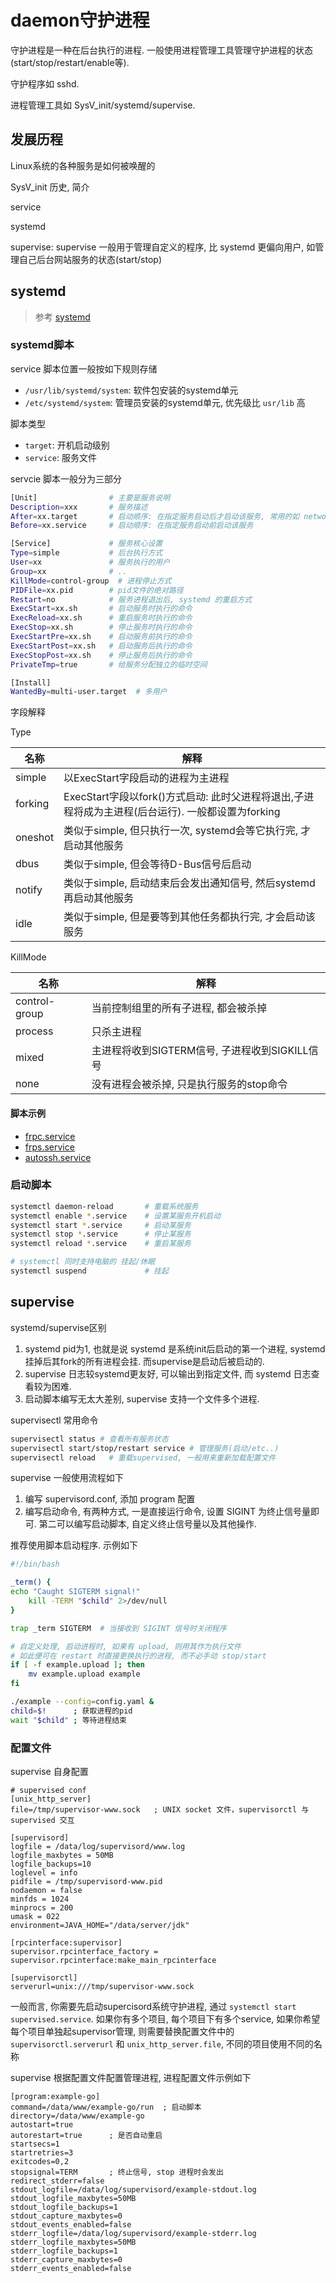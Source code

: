 # daemon守护进程

守护进程是一种在后台执行的进程. 一般使用进程管理工具管理守护进程的状态(start/stop/restart/enable等).

守护程序如 sshd.

进程管理工具如 SysV_init/systemd/supervise.

## 发展历程
Linux系统的各种服务是如何被唤醒的

SysV_init 历史, 简介

service

systemd

supervise: supervise 一般用于管理自定义的程序, 比 systemd 更偏向用户, 如管理自己后台网站服务的状态(start/stop)

## systemd

> 参考 [systemd](https://wiki.archlinux.org/index.php/systemd_(简体中文))

### systemd脚本
service 脚本位置一般按如下规则存储
- `/usr/lib/systemd/system`: 软件包安装的systemd单元
- `/etc/systemd/system`: 管理员安装的systemd单元, 优先级比 `usr/lib` 高

脚本类型
- `target`: 开机启动级别
- `service`: 服务文件

servcie 脚本一般分为三部分
```Bash
[Unit]                # 主要是服务说明
Description=xxx       # 服务描述
After=xx.target       # 启动顺序: 在指定服务启动后才启动该服务, 常用的如 network.target
Before=xx.service     # 启动顺序: 在指定服务启动前启动该服务

[Service]             # 服务核心设置
Type=simple           # 后台执行方式
User=xx               # 服务执行的用户
Group=xx              # ..
KillMode=control-group  # 进程停止方式
PIDFile=xx.pid        # pid文件的绝对路径
Restart=no            # 服务进程退出后, systemd 的重启方式
ExecStart=xx.sh       # 启动服务时执行的命令
ExecReload=xx.sh      # 重启服务时执行的命令 
ExecStop=xx.sh        # 停止服务时执行的命令 
ExecStartPre=xx.sh    # 启动服务前执行的命令 
ExecStartPost=xx.sh   # 启动服务后执行的命令 
ExecStopPost=xx.sh    # 停止服务后执行的命令
PrivateTmp=true       # 给服务分配独立的临时空间

[Install]
WantedBy=multi-user.target  # 多用户
```

字段解释

Type

| 名称    | 解释                                                                                              |
| ------- | ------------------------------------------------------------------------------------------------- |
| simple  | 以ExecStart字段启动的进程为主进程                                                                 |
| forking | ExecStart字段以fork()方式启动: 此时父进程将退出,子进程将成为主进程(后台运行). 一般都设置为forking |
| oneshot | 类似于simple, 但只执行一次, systemd会等它执行完, 才启动其他服务                                   |
| dbus    | 类似于simple, 但会等待D-Bus信号后启动                                                             |
| notify  | 类似于simple, 启动结束后会发出通知信号, 然后systemd再启动其他服务                                 |
| idle    | 类似于simple, 但是要等到其他任务都执行完, 才会启动该服务                                          |

KillMode

| 名称          | 解释                                           |
| ------------- | ---------------------------------------------- |
| control-group | 当前控制组里的所有子进程, 都会被杀掉           |
| process       | 只杀主进程                                     |
| mixed         | 主进程将收到SIGTERM信号, 子进程收到SIGKILL信号 |
| none          | 没有进程会被杀掉, 只是执行服务的stop命令       |

#### 脚本示例
- [frpc.service](/soft/service/frpc.service)
- [frps.service](/soft/service/frps.service)
- [autossh.service](/soft/service/autossh.service)

### 启动脚本
```Bash
systemctl daemon-reload       # 重载系统服务
systemctl enable *.service    # 设置某服务开机启动      
systemctl start *.service     # 启动某服务  
systemctl stop *.service      # 停止某服务 
systemctl reload *.service    # 重启某服务

# systemctl 同时支持电脑的 挂起/休眠
systemctl suspend             # 挂起
```

## supervise
systemd/supervise区别
1. systemd pid为1, 也就是说 systemd 是系统init后启动的第一个进程, systemd挂掉后其fork的所有进程会挂. 而supervise是启动后被启动的.
2. supervise 日志较systemd更友好, 可以输出到指定文件, 而 systemd 日志查看较为困难.
3. 启动脚本编写无太大差别, supervise 支持一个文件多个进程.

supervisectl 常用命令
```Bash
supervisectl status # 查看所有服务状态
supervisectl start/stop/restart service # 管理服务(启动/etc..)
supervisectl reload   # 重载supervised, 一般用来重新加载配置文件
```

supervise 一般使用流程如下
1. 编写 supervisord.conf, 添加 program 配置
2. 编写启动命令, 有两种方式, 一是直接运行命令, 设置 SIGINT 为终止信号量即可. 第二可以编写启动脚本, 自定义终止信号量以及其他操作.

推荐使用脚本启动程序. 示例如下
```Bash
#!/bin/bash

_term() {
echo "Caught SIGTERM signal!"
    kill -TERM "$child" 2>/dev/null
}

trap _term SIGTERM  # 当接收到 SIGINT 信号时关闭程序

# 自定义处理, 启动进程时, 如果有 upload, 则用其作为执行文件
# 如此便可在 restart 时直接更换执行的进程, 而不必手动 stop/start
if [ -f example.upload ]; then
    mv example.upload example 
fi

./example --config=config.yaml &
child=$!      ; 获取进程的pid
wait "$child" ; 等待进程结束
```

### 配置文件
supervise 自身配置
```Conf
# supervised conf
[unix_http_server]
file=/tmp/supervisor-www.sock   ; UNIX socket 文件，supervisorctl 与 supervised 交互

[supervisord]
logfile = /data/log/supervisord/www.log
logfile_maxbytes = 50MB
logfile_backups=10
loglevel = info
pidfile = /tmp/supervisord-www.pid
nodaemon = false
minfds = 1024
minprocs = 200
umask = 022
environment=JAVA_HOME="/data/server/jdk"

[rpcinterface:supervisor]
supervisor.rpcinterface_factory = supervisor.rpcinterface:make_main_rpcinterface

[supervisorctl]
serverurl=unix:///tmp/supervisor-www.sock
```

一般而言, 你需要先启动supercisord系统守护进程, 通过 `systemctl start supervised.service`. 如果你有多个项目, 每个项目下有多个service, 如果你希望每个项目单独起supervisor管理, 则需要替换配置文件中的 `supervisorctl.serverurl` 和 `unix_http_server.file`, 不同的项目使用不同的名称

supervise 根据配置文件配置管理进程, 进程配置文件示例如下
```Conf
[program:example-go]
command=/data/www/example-go/run  ; 启动脚本
directory=/data/www/example-go
autostart=true
autorestart=true      ; 是否自动重启
startsecs=1
startretries=3
exitcodes=0,2
stopsignal=TERM       ; 终止信号, stop 进程时会发出
redirect_stderr=false
stdout_logfile=/data/log/supervisord/example-stdout.log
stdout_logfile_maxbytes=50MB
stdout_logfile_backups=1
stdout_capture_maxbytes=0
stdout_events_enabled=false
stderr_logfile=/data/log/supervisord/example-stderr.log
stderr_logfile_maxbytes=50MB
stderr_logfile_backups=1
stderr_capture_maxbytes=0
stderr_events_enabled=false
```

